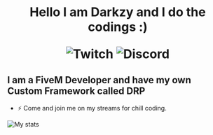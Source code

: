 <h1 align="center">Hello I am Darkzy and I do the codings :)
 


![Twitch](https://img.shields.io/badge/twitch-%239146FF.svg?&style=for-the-badge&logo=twitch&logoColor=white)
![Discord](https://img.shields.io/discord/391235280012836865?label=Discord&logo=Discord)

## I am a FiveM Developer and have my own Custom Framework called DRP

- ⚡ Come and join me on my streams for chill coding.

![My stats](https://github-readme-stats.vercel.app/api?username=OfficialDarkzy&show_icons=true&count_private=true)
